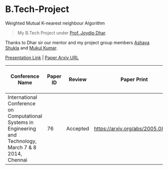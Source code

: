 # B.Tech-Project
Weighted Mutual K-nearest neighbour Algorithm

> My B.Tech Project under [Prof. Joydip Dhar](https://sites.google.com/site/joydipdhariiitmg/). 

Thanks to Dhar sir our mentor and my project group members [Ashaya Shukla](https://www.linkedin.com/in/ashaya-shukla-0b63528a/) and [Mukul Kumar](https://www.linkedin.com/in/mukul-kumar-460aa838/).


[Presentation Link](https://docs.google.com/presentation/d/1C00HLW8MezByDuMc4nB2r_y2FYNmWaH7x7LM-pgsTx8/embed?start=false&loop=true&delayms=3000&slide=id.p3) | [Paper Arxiv URL](https://arxiv.org/abs/2005.08640)


| Conference Name | Paper ID | Review | Paper Print | IEEE Catalog ISBN (XPLORE COMPLIANT) | 
| ---------- | ---------- | ---------| -------------| -------------------------------------|
| International Conference on Computational Systems in Engineering and Technology, March 7 & 8 2014, Chennai | 76 | Accepted | https://arxiv.org/abs/2005.08640 | 978-1-4799-3814-8



